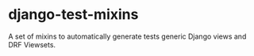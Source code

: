 django-test-mixins
==================

A set of mixins to automatically generate tests generic Django views and DRF Viewsets.
